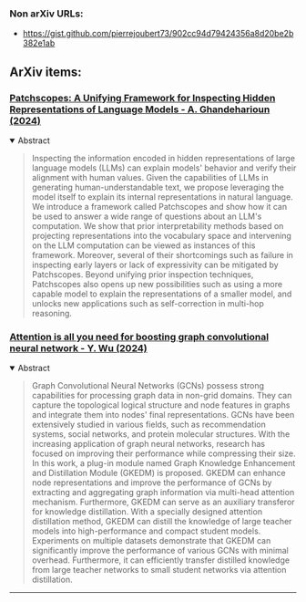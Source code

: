 
 ### Non arXiv URLs: 

 - https://gist.github.com/pierrejoubert73/902cc94d79424356a8d20be2b382e1ab
 ## ArXiv items: 

###  [Patchscopes: A Unifying Framework for Inspecting Hidden Representations of Language Models - A. Ghandeharioun (2024)](http://arxiv.org/abs/2401.06102v2)

<details open>
<summary>Abstract</summary>

> Inspecting the information encoded in hidden representations of large
language models (LLMs) can explain models' behavior and verify their alignment
with human values. Given the capabilities of LLMs in generating
human-understandable text, we propose leveraging the model itself to explain
its internal representations in natural language. We introduce a framework
called Patchscopes and show how it can be used to answer a wide range of
questions about an LLM's computation. We show that prior interpretability
methods based on projecting representations into the vocabulary space and
intervening on the LLM computation can be viewed as instances of this
framework. Moreover, several of their shortcomings such as failure in
inspecting early layers or lack of expressivity can be mitigated by
Patchscopes. Beyond unifying prior inspection techniques, Patchscopes also
opens up new possibilities such as using a more capable model to explain the
representations of a smaller model, and unlocks new applications such as
self-correction in multi-hop reasoning.

</details> 

###  [Attention is all you need for boosting graph convolutional neural network - Y. Wu (2024)](http://arxiv.org/abs/2403.15419v1)

<details open>
<summary>Abstract</summary>

> Graph Convolutional Neural Networks (GCNs) possess strong capabilities for
processing graph data in non-grid domains. They can capture the topological
logical structure and node features in graphs and integrate them into nodes'
final representations. GCNs have been extensively studied in various fields,
such as recommendation systems, social networks, and protein molecular
structures. With the increasing application of graph neural networks, research
has focused on improving their performance while compressing their size. In
this work, a plug-in module named Graph Knowledge Enhancement and Distillation
Module (GKEDM) is proposed. GKEDM can enhance node representations and improve
the performance of GCNs by extracting and aggregating graph information via
multi-head attention mechanism. Furthermore, GKEDM can serve as an auxiliary
transferor for knowledge distillation. With a specially designed attention
distillation method, GKEDM can distill the knowledge of large teacher models
into high-performance and compact student models. Experiments on multiple
datasets demonstrate that GKEDM can significantly improve the performance of
various GCNs with minimal overhead. Furthermore, it can efficiently transfer
distilled knowledge from large teacher networks to small student networks via
attention distillation.

</details> 



---

